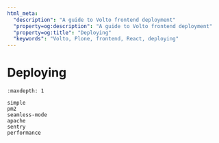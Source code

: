 ```yaml
---
html_meta:
  "description": "A guide to Volto frontend deployment"
  "property=og:description": "A guide to Volto frontend deployment"
  "property=og:title": "Deploying"
  "keywords": "Volto, Plone, frontend, React, deploying"
---
```


# Deploying

```{toctree}
:maxdepth: 1

simple
pm2
seamless-mode
apache
sentry
performance
```
